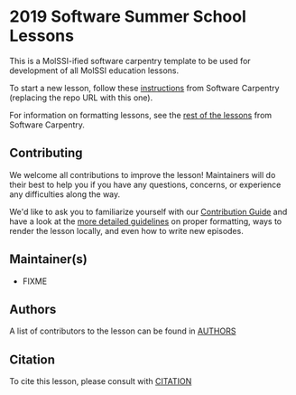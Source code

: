 # 2019 Software Summer School Lessons

This is a MolSSI-ified software carpentry template to be used for development of all MolSSI education lessons.

To start a new lesson, follow these [instructions] from Software Carpentry (replacing the repo URL with this one).

For information on formatting lessons, see the [rest of the lessons] from Software Carpentry. 

## Contributing

We welcome all contributions to improve the lesson! Maintainers will do their best to help you if you have any
questions, concerns, or experience any difficulties along the way.

We'd like to ask you to familiarize yourself with our [Contribution Guide](CONTRIBUTING.md) and have a look at
the [more detailed guidelines][lesson-example] on proper formatting, ways to render the lesson locally, and even
how to write new episodes.

## Maintainer(s)

* FIXME

## Authors

A list of contributors to the lesson can be found in [AUTHORS](AUTHORS)

## Citation

To cite this lesson, please consult with [CITATION](CITATION)

[lesson-example]: https://carpentries.github.io/lesson-example
[instructions]: https://carpentries.github.io/lesson-example/setup.html
[rest of the lessons]: https://carpentries.github.io/lesson-example/index.html

